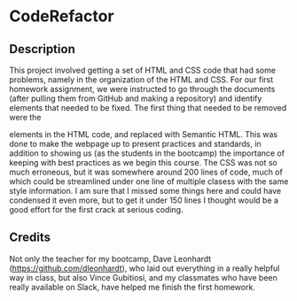 # CodeRefactor

## Description

This project involved getting a set of HTML and CSS code that had some problems, namely in the organization of the HTML and CSS. For our first homework assignment, we were instructed to go through the documents (after pulling them from GitHub and making a repository) and identify elements that needed to be fixed. The first thing that needed to be removed were the <div> elements in the HTML code, and replaced with Semantic HTML. This was done to make the webpage up to present practices and standards, in addition to showing us (as the students in the bootcamp) the importance of keeping with best practices as we begin this course. The CSS was not so much erroneous, but it was somewhere around 200 lines of code, much of which could be streamlined under one line of multiple clasess with the same style information. I am sure that I missed some things here and could have condensed it even more, but to get it under 150 lines I thought would be a good effort for the first crack at serious coding.

## Credits

Not only the teacher for my bootcamp, Dave Leonhardt (https://github.com/dleonhardt), who laid out everything in a really helpful way in class, but also Vince Gubitiosi, and my classmates who have been really available on Slack, have helped me finish the first homework.
##
